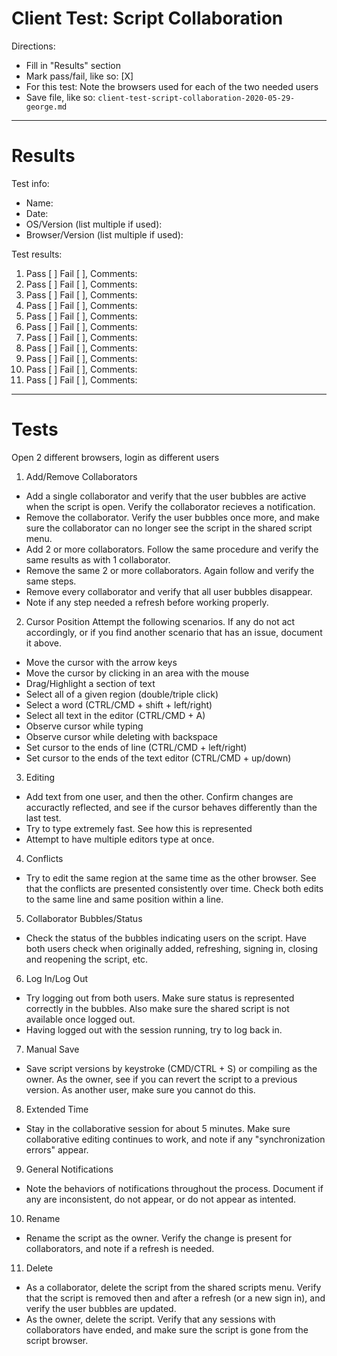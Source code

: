 # Client Test: Script Collaboration

Directions:
- Fill in "Results" section
- Mark pass/fail, like so: [X]
- For this test: Note the browsers used for each of the two needed users
- Save file, like so: `client-test-script-collaboration-2020-05-29-george.md`

------------------------------------------------------------------------------
# Results

Test info:
- Name: 
- Date: 
- OS/Version (list multiple if used):
- Browser/Version (list multiple if used): 

Test results:

1. Pass [ ] Fail [ ], Comments: 
2. Pass [ ] Fail [ ], Comments: 
3. Pass [ ] Fail [ ], Comments: 
4. Pass [ ] Fail [ ], Comments: 
5. Pass [ ] Fail [ ], Comments: 
6. Pass [ ] Fail [ ], Comments: 
7. Pass [ ] Fail [ ], Comments: 
8. Pass [ ] Fail [ ], Comments: 
9. Pass [ ] Fail [ ], Comments: 
10. Pass [ ] Fail [ ], Comments: 
11. Pass [ ] Fail [ ], Comments: 

------------------------------------------------------------------------------
# Tests

Open 2 different browsers, login as different users

1. Add/Remove Collaborators

- Add a single collaborator and verify that the user bubbles are active when the script is open. Verify the collaborator recieves a notification. 
- Remove the collaborator. Verify the user bubbles once more, and make sure the collaborator can no longer see the script in the shared script menu.
- Add 2 or more collaborators. Follow the same procedure and verify the same results as with 1 collaborator. 
- Remove the same 2 or more collaborators. Again follow and verify the same steps. 
- Remove every collaborator and verify that all user bubbles disappear.
- Note if any step needed a refresh before working properly.

2. Cursor Position
Attempt the following scenarios. If any do not act accordingly, or if you find another scenario that has an issue, document it above.

- Move the cursor with the arrow keys
- Move the cursor by clicking in an area with the mouse
- Drag/Highlight a section of text
- Select all of a given region (double/triple click)
- Select a word (CTRL/CMD + shift + left/right)
- Select all text in the editor (CTRL/CMD + A)
- Observe cursor while typing
- Observe cursor while deleting with backspace
- Set cursor to the ends of line (CTRL/CMD + left/right)
- Set cursor to the ends of the text editor (CTRL/CMD + up/down)

3. Editing

- Add text from one user, and then the other. Confirm changes are accuractly reflected, and see if the cursor behaves differently than the last test. 
- Try to type extremely fast. See how this is represented
- Attempt to have multiple editors type at once.

4. Conflicts

- Try to edit the same region at the same time as the other browser. See that the conflicts are presented consistently over time. Check both edits to the same line and same position within a line. 

5. Collaborator Bubbles/Status

- Check the status of the bubbles indicating users on the script. Have both users check when originally added, refreshing, signing in, closing and reopening the script, etc. 

6. Log In/Log Out

- Try logging out from both users. Make sure status is represented correctly in the bubbles. Also make sure the shared script is not available once logged out.
- Having logged out with the session running, try to log back in. 

7. Manual Save

- Save script versions by keystroke (CMD/CTRL + S) or compiling as the owner. As the owner, see if you can revert the script to a previous version. As another user, make sure you cannot do this.

8. Extended Time

- Stay in the collaborative session for about 5 minutes. Make sure collaborative editing continues to work, and note if any "synchronization errors" appear.

9. General Notifications

- Note the behaviors of notifications throughout the process. Document if any are inconsistent, do not appear, or do not appear as intented. 

10. Rename

- Rename the script as the owner. Verify the change is present for collaborators, and note if a refresh is needed. 

11. Delete

- As a collaborator, delete the script from the shared scripts menu. Verify that the script is removed then and after a refresh (or a new sign in), and verify the user bubbles are updated.
- As the owner, delete the script. Verify that any sessions with collaborators have ended, and make sure the script is gone from the script browser. 

